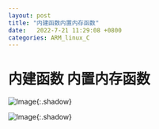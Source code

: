 ```yaml
---
layout: post
title: "内建函数内置内存函数"
date:   2022-7-21 11:29:08 +0800
categories: ARM_linux_C
---
```


# 内建函数 内置内存函数





![Image](https://xusenfeng.github.io/myimages/2-5.jpg){:.shadow}

![Image](https://xusenfeng.github.io/myimages/2-6.jpg){:.shadow}



